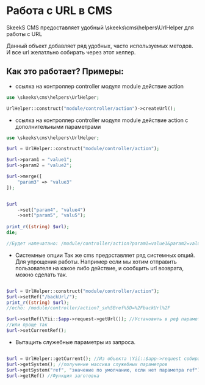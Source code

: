 Работа с URL в CMS
============

SkeekS CMS предоставляет удобный \skeeks\cms\helpers\UrlHelper для работы с URL

Данный объект добавляет ряд удобных, часто используемых методов. И все url желатльно собирать через этот хелпер.


Как это работает?
Примеры:
------------

 - ссылка на контроллер controller модуля module действие action
 

```php
use \skeeks\cms\helpers\UrlHelper;

UrlHelper::construct("module/controller/action")->createUrl();
```

 - ссылка на контроллер controller модуля module действие action с дополнительными параметрами
 
```php
use \skeeks\cms\helpers\UrlHelper;

$url = UrlHelper::construct("module/controller/action");

$url->param1 = "value1";
$url->param2 = "value2";

$url->merge([
    "param3" => "value3"
]);


$url
    ->set("param4", "value4")
    ->set("param5", "valu5");
    
print_r((string) $url);
die;

//Будет напечатано: /module/controller/action?param1=value1&param2=value2&param3=value3&param4=value4&param5=valu5

```

 - Системные опции
 Так же cms предоставляет ряд системных опций. Для упрощения работы. Например если мы хотим отправить пользователя на какое либо действие, и сообщить url возврата, можно сделать так.

```php

$url = UrlHelper::construct("module/controller/action");
$url->setRef("/backUrl/");
print_r((string) $url);
//echo: /module/controller/action?_sx%5Bref%5D=%2FbackUrl%2F

$url->setRef(\Yii::$app->request->getUrl()); //Установить в реф параметр текущий адрес
//или проще так
$url->setCurrentRef();

```

 - Вытащить служебные параметры из запроса.
 
 ```php
 
$url = UrlHelper::getCurrent(); //Из объекта \Yii::$app->request собирается объект UrlHelper
$url->getSystem(); //получение массива служебных параметров
$url->getSystem("ref", "значение по умолчанию, если нет параметра ref"); //проучение одного служебного параметра
$url->getRef() //Функция заготовка


 ```
